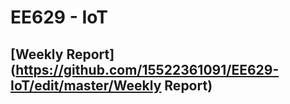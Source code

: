 # EE629 - IoT

## [Weekly Report](https://github.com/15522361091/EE629-IoT/edit/master/Weekly Report)
